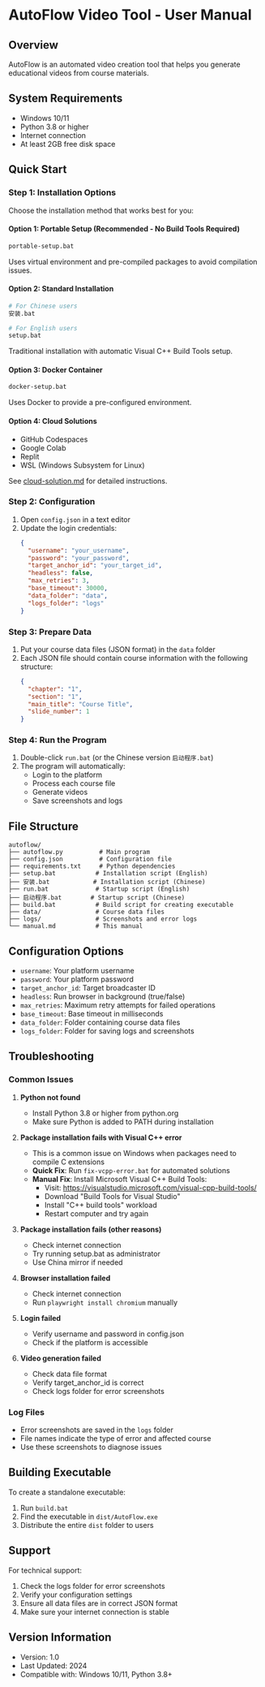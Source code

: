 # AutoFlow Video Tool - User Manual

## Overview
AutoFlow is an automated video creation tool that helps you generate educational videos from course materials.

## System Requirements
- Windows 10/11
- Python 3.8 or higher
- Internet connection
- At least 2GB free disk space

## Quick Start

### Step 1: Installation Options

Choose the installation method that works best for you:

#### Option 1: Portable Setup (Recommended - No Build Tools Required)
```bash
portable-setup.bat
```
Uses virtual environment and pre-compiled packages to avoid compilation issues.

#### Option 2: Standard Installation
```bash
# For Chinese users
安装.bat

# For English users  
setup.bat
```
Traditional installation with automatic Visual C++ Build Tools setup.

#### Option 3: Docker Container
```bash
docker-setup.bat
```
Uses Docker to provide a pre-configured environment.

#### Option 4: Cloud Solutions
- GitHub Codespaces
- Google Colab
- Replit
- WSL (Windows Subsystem for Linux)

See [cloud-solution.md](cloud-solution.md) for detailed instructions.

### Step 2: Configuration
1. Open `config.json` in a text editor
2. Update the login credentials:
   ```json
   {
     "username": "your_username",
     "password": "your_password",
     "target_anchor_id": "your_target_id",
     "headless": false,
     "max_retries": 3,
     "base_timeout": 30000,
     "data_folder": "data",
     "logs_folder": "logs"
   }
   ```

### Step 3: Prepare Data
1. Put your course data files (JSON format) in the `data` folder
2. Each JSON file should contain course information with the following structure:
   ```json
   {
     "chapter": "1",
     "section": "1",
     "main_title": "Course Title",
     "slide_number": 1
   }
   ```

### Step 4: Run the Program
1. Double-click `run.bat` (or the Chinese version `启动程序.bat`)
2. The program will automatically:
   - Login to the platform
   - Process each course file
   - Generate videos
   - Save screenshots and logs

## File Structure
```
autoflow/
├── autoflow.py          # Main program
├── config.json          # Configuration file
├── requirements.txt     # Python dependencies
├── setup.bat           # Installation script (English)
├── 安装.bat            # Installation script (Chinese)
├── run.bat             # Startup script (English)
├── 启动程序.bat        # Startup script (Chinese)
├── build.bat           # Build script for creating executable
├── data/               # Course data files
├── logs/               # Screenshots and error logs
└── manual.md           # This manual
```

## Configuration Options

- `username`: Your platform username
- `password`: Your platform password
- `target_anchor_id`: Target broadcaster ID
- `headless`: Run browser in background (true/false)
- `max_retries`: Maximum retry attempts for failed operations
- `base_timeout`: Base timeout in milliseconds
- `data_folder`: Folder containing course data files
- `logs_folder`: Folder for saving logs and screenshots

## Troubleshooting

### Common Issues

1. **Python not found**
   - Install Python 3.8 or higher from python.org
   - Make sure Python is added to PATH during installation

2. **Package installation fails with Visual C++ error**
   - This is a common issue on Windows when packages need to compile C extensions
   - **Quick Fix**: Run `fix-vcpp-error.bat` for automated solutions
   - **Manual Fix**: Install Microsoft Visual C++ Build Tools:
     - Visit: https://visualstudio.microsoft.com/visual-cpp-build-tools/
     - Download "Build Tools for Visual Studio"
     - Install "C++ build tools" workload
     - Restart computer and try again

3. **Package installation fails (other reasons)**
   - Check internet connection
   - Try running setup.bat as administrator
   - Use China mirror if needed

4. **Browser installation failed**
   - Check internet connection
   - Run `playwright install chromium` manually

5. **Login failed**
   - Verify username and password in config.json
   - Check if the platform is accessible

6. **Video generation failed**
   - Check data file format
   - Verify target_anchor_id is correct
   - Check logs folder for error screenshots

### Log Files
- Error screenshots are saved in the `logs` folder
- File names indicate the type of error and affected course
- Use these screenshots to diagnose issues

## Building Executable

To create a standalone executable:
1. Run `build.bat`
2. Find the executable in `dist/AutoFlow.exe`
3. Distribute the entire `dist` folder to users

## Support

For technical support:
1. Check the logs folder for error screenshots
2. Verify your configuration settings
3. Ensure all data files are in correct JSON format
4. Make sure your internet connection is stable

## Version Information
- Version: 1.0
- Last Updated: 2024
- Compatible with: Windows 10/11, Python 3.8+